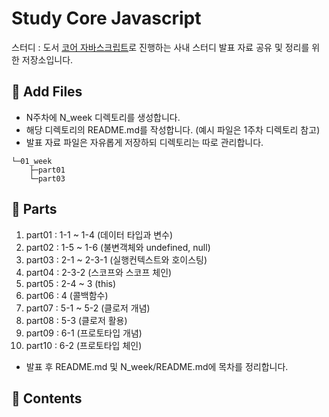 # Study Core Javascript

스터디 : 도서 [코어 자바스크립트](https://www.aladin.co.kr/shop/wproduct.aspx?ItemId=206513031)로 진행하는 사내 스터디 발표 자료 공유 및 정리를 위한 저장소입니다.

## 📁 Add Files

- N주차에 N_week 디렉토리를 생성합니다.
- 해당 디렉토리의 README.md를 작성합니다. (예시 파일은 1주차 디렉토리 참고)
- 발표 자료 파일은 자유롭게 저장하되 디렉토리는 따로 관리합니다.

```tree
└─01_week
    ├─part01
    └─part03
```

## 📑 Parts

1. part01 : 1-1 ~ 1-4 (데이터 타입과 변수)
2. part02 : 1-5 ~ 1-6 (불변객체와 undefined, null)
3. part03 : 2-1 ~ 2-3-1 (실행컨텍스트와 호이스팅)
4. part04 : 2-3-2 (스코프와 스코프 체인)
5. part05 : 2-4 ~ 3 (this)
6. part06 : 4 (콜백함수)
7. part07 : 5-1 ~ 5-2 (클로저 개념)
8. part08 : 5-3 (클로저 활용)
9. part09 : 6-1 (프로토타입 개념)
10. part10 : 6-2 (프로토타입 체인)

- 발표 후 README.md 및 N_week/README.md에 목차를 정리합니다.

## 📝 Contents
